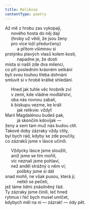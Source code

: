 ```yaml
---
title: Relikvie
contentType: poetry
---
```


<section>

Až mě z hrobu zas vykopají,  
     nového hosta do něj dají  
     (hroby už vědí, že jsou ženy  
     pro více loží předurčeny)  
          a přitom všimnou si  
prstýnku plavých vlasů kolem kosti,  
          napadne je, že dosti  
místa si našli zde dva milenci,  
co při posledním krásném setkání  
byli svou touhou třeba dohnáni  
smluvit si v hrobě krátké shledání.

</section>

<section>

     Hned jak tuhle věc hrobník zví  
     v zemi, kde vládne modlářství,  
     oba nás rovnou zabalí,  
     k biskupu vezme, ke králi  
          jak relikvie: vždyť  
Marií Magdalénou budeš pak,  
          já skončím kdovíjak —  
ženy a sem tam muž nás budou ctít.  
Takové doby zázraky vždy ctily,  
byl bych rád, kdyby se zde poučily,  
co zázraků jsme v lásce učinili.

</section>

<section>

     Vždycky lásce jsme sloužili,  
     aniž jsme se tím mořili,  
     víc neznali jsme pohlaví,  
     než anděl strážný o něm ví;  
          polibky jsme si dát  
snad mohli, ne však pusou, která jí;  
          netkli se pečetí,  
jež láme lidmi znásilněný řád.  
Ty zázraky jsme činili, leč hned  
rytmus i řeč bych musel umlčet,  
kdybych měl na ni — zázrak! — ódy pět.

</section>
